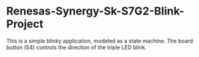 # Renesas-Synergy-Sk-S7G2-Blink-Project
This is a simple blinky application, modeled as a state machine. The board button (S4) controls the direction of the triple LED blink.
